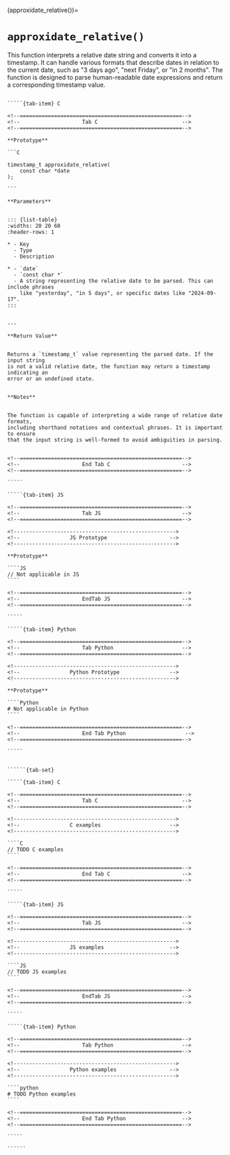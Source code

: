<!-- ============================================================== -->
(approxidate_relative())=
# `approxidate_relative()`
<!-- ============================================================== -->


This function interprets a relative date string and converts it into a timestamp. 
It can handle various formats that describe dates in relation to the current date, 
such as "3 days ago", "next Friday", or "in 2 months". The function is designed 
to parse human-readable date expressions and return a corresponding timestamp value.


<!------------------------------------------------------------>
<!--                    Prototypes                          -->
<!------------------------------------------------------------>

``````{tab-set}

`````{tab-item} C

<!--====================================================-->
<!--                    Tab C                           -->
<!--====================================================-->

**Prototype**

```C

timestamp_t approxidate_relative(
    const char *date
);

```

**Parameters**


::: {list-table}
:widths: 20 20 60
:header-rows: 1

* - Key
  - Type
  - Description

* - `date`
  - `const char *`
  - A string representing the relative date to be parsed. This can include phrases 
    like "yesterday", "in 5 days", or specific dates like "2024-09-17".
:::


---

**Return Value**


Returns a `timestamp_t` value representing the parsed date. If the input string 
is not a valid relative date, the function may return a timestamp indicating an 
error or an undefined state.


**Notes**


The function is capable of interpreting a wide range of relative date formats, 
including shorthand notations and contextual phrases. It is important to ensure 
that the input string is well-formed to avoid ambiguities in parsing.


<!--====================================================-->
<!--                    End Tab C                       -->
<!--====================================================-->

`````

`````{tab-item} JS

<!--====================================================-->
<!--                    Tab JS                          -->
<!--====================================================-->

<!---------------------------------------------------->
<!--                JS Prototype                    -->
<!---------------------------------------------------->

**Prototype**

````JS
// Not applicable in JS
````

<!--====================================================-->
<!--                    EndTab JS                       -->
<!--====================================================-->

`````

`````{tab-item} Python

<!--====================================================-->
<!--                    Tab Python                      -->
<!--====================================================-->

<!---------------------------------------------------->
<!--                Python Prototype                -->
<!---------------------------------------------------->

**Prototype**

````Python
# Not applicable in Python
````

<!--====================================================-->
<!--                    End Tab Python                   -->
<!--====================================================-->

`````

``````

<!------------------------------------------------------------>
<!--                    Examples                            -->
<!------------------------------------------------------------>

```````{dropdown} Examples

``````{tab-set}

`````{tab-item} C

<!--====================================================-->
<!--                    Tab C                           -->
<!--====================================================-->

<!---------------------------------------------------->
<!--                C examples                      -->
<!---------------------------------------------------->

````C
// TODO C examples
````

<!--====================================================-->
<!--                    End Tab C                       -->
<!--====================================================-->

`````

`````{tab-item} JS

<!--====================================================-->
<!--                    Tab JS                          -->
<!--====================================================-->

<!---------------------------------------------------->
<!--                JS examples                     -->
<!---------------------------------------------------->

````JS
// TODO JS examples
````

<!--====================================================-->
<!--                    EndTab JS                       -->
<!--====================================================-->

`````

`````{tab-item} Python

<!--====================================================-->
<!--                    Tab Python                      -->
<!--====================================================-->

<!---------------------------------------------------->
<!--                Python examples                 -->
<!---------------------------------------------------->

````python
# TODO Python examples
````

<!--====================================================-->
<!--                    End Tab Python                  -->
<!--====================================================-->

`````

``````

```````

